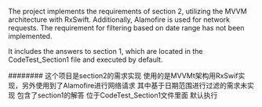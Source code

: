 The project implements the requirements of section 2, utilizing the MVVM architecture with RxSwift. Additionally, Alamofire is used for network requests. The requirement for filtering based on date range has not been implemented.

It includes the answers to section 1, which are located in the CodeTest_Section1 file and executed by default.

########
这个项目是section2的需求实现 使用的是MVVMt架构用RxSwif实现，另外使用到了Alamofire进行网络请求 其中基于日期范围进行过滤的需求未实现
包含了section1的解答 位于CodeTest_Section1文件里面 默认执行
